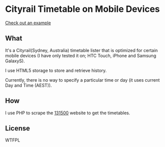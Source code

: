 Cityrail Timetable on Mobile Devices
====================================

[Check out an example](http://77.92.77.138:8080/cr/ "A live webpage running this code")

What
------------------
It's a Cityrail(Sydney, Australia) timetable lister that is optimized for certain mobile devices (I have only tested it on; HTC Touch, iPhone and Samsung GalaxyS).

I use HTML5 storage to store and retrieve history.

Currently, there is no way to specify a particular time or day (it uses current Day and Time (AEST)).

How
------------------
I use PHP to scrape the [131500](http://131500.com.au "Official Timetables") website to get the timetables.

License
------------------
WTFPL
